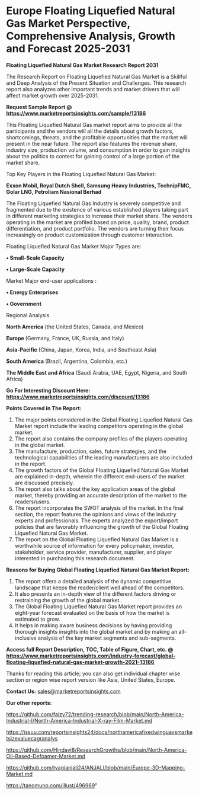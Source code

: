 # Europe Floating Liquefied Natural Gas Market Perspective, Comprehensive Analysis, Growth and Forecast 2025-2031

<strong>Floating Liquefied Natural Gas Market Research Report 2031</strong>

The Research Report on Floating Liquefied Natural Gas Market is a Skillful and Deep Analysis of the Present Situation and Challenges. This research report also analyzes other important trends and market drivers that will affect market growth over 2025-2031.

<strong>Request Sample Report @ <a href=https://www.marketreportsinsights.com/sample/13186>https://www.marketreportsinsights.com/sample/13186</a></strong>

This Floating Liquefied Natural Gas market report aims to provide all the participants and the vendors will all the details about growth factors, shortcomings, threats, and the profitable opportunities that the market will present in the near future. The report also features the revenue share, industry size, production volume, and consumption in order to gain insights about the politics to contest for gaining control of a large portion of the market share.

Top Key Players in the Floating Liquefied Natural Gas Market:

<strong>Exxon Mobil, Royal Dutch Shell, Samsung Heavy Industries, TechnipFMC, Golar LNG, Petroliam Nasional Berhad</strong>

The Floating Liquefied Natural Gas Industry is severely competitive and fragmented due to the existence of various established players taking part in different marketing strategies to increase their market share. The vendors operating in the market are profiled based on price, quality, brand, product differentiation, and product portfolio. The vendors are turning their focus increasingly on product customization through customer interaction.

Floating Liquefied Natural Gas Market Major Types are:

<strong>• Small-Scale Capacity

• Large-Scale Capacity</strong>

Market Major end-user applications :

<strong>• Energy Enterprises

• Government</strong>

Regional Analysis

</u><strong><b>North America</b></strong> (the United States, Canada, and Mexico)

<strong><b>Europe </b></strong>(Germany, France, UK, Russia, and Italy)

<strong><b>Asia-Pacific</b></strong> (China, Japan, Korea, India, and Southeast Asia)

<strong><b>South America</b></strong> (Brazil, Argentina, Colombia, etc.)

<strong><b>The Middle East and Africa</b></strong> (Saudi Arabia, UAE, Egypt, Nigeria, and South Africa)

<strong>Go For Interesting Discount Here: <a href=https://www.marketreportsinsights.com/discount/13186>https://www.marketreportsinsights.com/discount/13186</a></strong>

<strong>Points Covered in The Report:</strong>
<ol>
  <li>The major points considered in the Global Floating Liquefied Natural Gas Market report include the leading competitors operating in the global market.</li>
  <li>The report also contains the company profiles of the players operating in the global market.</li>
  <li>The manufacture, production, sales, future strategies, and the technological capabilities of the leading manufacturers are also included in the report.</li>
  <li>The growth factors of the Global Floating Liquefied Natural Gas Market are explained in-depth, wherein the different end-users of the market are discussed precisely.</li>
  <li>The report also talks about the key application areas of the global market, thereby providing an accurate description of the market to the readers/users.</li>
  <li>The report incorporates the SWOT analysis of the market. In the final section, the report features the opinions and views of the industry experts and professionals. The experts analyzed the export/import policies that are favorably influencing the growth of the Global Floating Liquefied Natural Gas Market.</li>
  <li>The report on the Global Floating Liquefied Natural Gas Market is a worthwhile source of information for every policymaker, investor, stakeholder, service provider, manufacturer, supplier, and player interested in purchasing this research document.</li>
</ol>
<strong>Reasons for Buying Global Floating Liquefied Natural Gas Market Report:</strong>

<ol>
  <li>The report offers a detailed analysis of the dynamic competitive landscape that keeps the reader/client well ahead of the competitors.</li>
  <li>It also presents an in-depth view of the different factors driving or restraining the growth of the global market.</li>
  <li>The Global Floating Liquefied Natural Gas Market report provides an eight-year forecast evaluated on the basis of how the market is estimated to grow.</li>
  <li>It helps in making aware business decisions by having providing thorough insights insights into the global market and by making an all-inclusive analysis of the key market segments and sub-segments.</li>
</ol>
<strong>Access full Report Description, TOC, Table of Figure, Chart, etc. @ <a href=https://www.marketreportsinsights.com/industry-forecast/global-floating-liquefied-natural-gas-market-growth-2021-13186>https://www.marketreportsinsights.com/industry-forecast/global-floating-liquefied-natural-gas-market-growth-2021-13186</a></strong>


Thanks for reading this article; you can also get individual chapter wise section or region wise report version like Asia, United States, Europe.

<strong>Contact Us:</strong>
sales@marketreportsinsights.com

<strong>Our other reports:</strong>

<a href=https://github.com/faizy72/trending-research/blob/main/North-America-Industrial-I/North-America-Industrial-X-ray-Film-Market.md>https://github.com/faizy72/trending-research/blob/main/North-America-Industrial-I/North-America-Industrial-X-ray-Film-Market.md</a>

<a href=https://issuu.com/reportsinsights24/docs/northamericafixedwinguavsmarketsizevaluecagranalys>https://issuu.com/reportsinsights24/docs/northamericafixedwinguavsmarketsizevaluecagranalys</a>

<a href=https://github.com/Hindavi8/ResearchGrowths/blob/main/North-America-Oil-Based-Defoamer-Market.md>https://github.com/Hindavi8/ResearchGrowths/blob/main/North-America-Oil-Based-Defoamer-Market.md</a>

<a href=https://github.com/tyagianjali24/ANJALI/blob/main/Europe-3D-Mapping-Market.md>https://github.com/tyagianjali24/ANJALI/blob/main/Europe-3D-Mapping-Market.md</a>

<a href=https://tanomuno.com/illust/496969>https://tanomuno.com/illust/496969</a>"
